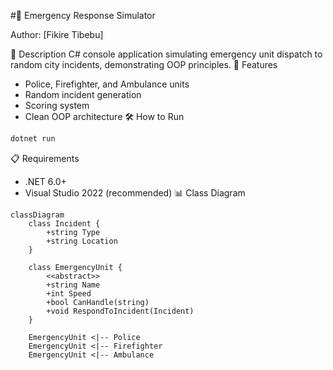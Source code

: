 #🚒 Emergency Response Simulator
 
 Author: [Fikire Tibebu]  
 
 📝 Description
 C# console application simulating emergency unit dispatch to random city incidents, demonstrating OOP principles.
  🚀 Features
 - Police, Firefighter, and Ambulance units
 - Random incident generation
 - Scoring system
 - Clean OOP architecture
 🛠️ How to Run
 ```bash
 dotnet run
 ```
 📋 Requirements
 - .NET 6.0+
 - Visual Studio 2022 (recommended)
 📊 Class Diagram
 ```mermaid
 classDiagram
     class Incident {
         +string Type
         +string Location
     }
     
     class EmergencyUnit {
         <<abstract>>
         +string Name
         +int Speed
         +bool CanHandle(string)
         +void RespondToIncident(Incident)
     }
     
     EmergencyUnit <|-- Police
     EmergencyUnit <|-- Firefighter
     EmergencyUnit <|-- Ambulance
 ```
